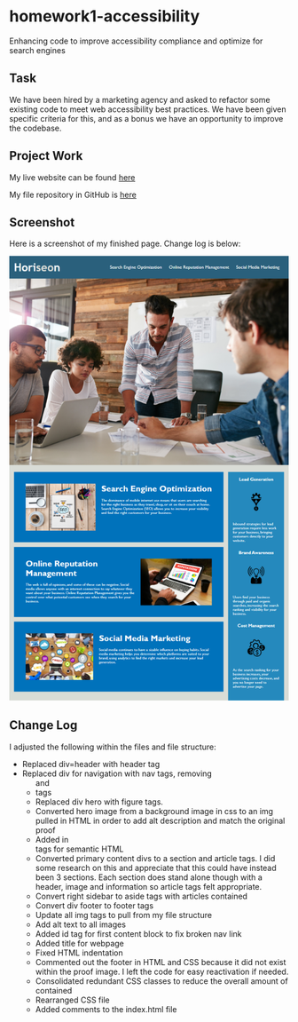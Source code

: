 # homework1-accessibility
Enhancing code to improve accessibility compliance and optimize for search engines

## Task
We have been hired by a marketing agency and asked to refactor some existing code to meet web accessibility best practices. We have been given specific criteria for this, and as a bonus we have an opportunity to improve the codebase.

## Project Work
My live website can be found [here](https://benfok.github.io/homework1-accessibility/)

My file repository in GitHub is [here](https://github.com/benfok/homework1-accessibility/)

## Screenshot
Here is a screenshot of my finished page. Change log is below:

![Screenshot of my finished webpage](./example/screen-capture1-finished-work.png)

## Change Log
I adjusted the following within the files and file structure:

- Replaced div=header with header tag
- Replaced div for navigation with nav tags, removing <ul> and <li> tags
- Replaced div hero with figure tags. 
- Converted hero image from a background image in css to an img pulled in HTML in order to add alt description and match the original proof
- Added in <main> tags for semantic HTML
- Converted primary content divs to a section and article tags. I did some research on this and appreciate that this could have instead been 3 sections. Each section does stand alone though with a header, image and information so article tags felt appropriate.
- Convert right sidebar to aside tags with articles contained
- Convert div footer to footer tags
- Update all img tags to pull from my file structure 
- Add alt text to all images
- Added id tag for first content block to fix broken nav link
- Added title for webpage
- Fixed HTML indentation
- Commented out the footer in HTML and CSS because it did not exist within the proof image. I left the code for easy reactivation if needed.
- Consolidated redundant CSS classes to reduce the overall amount of contained
- Rearranged CSS file
- Added comments to the index.html file
